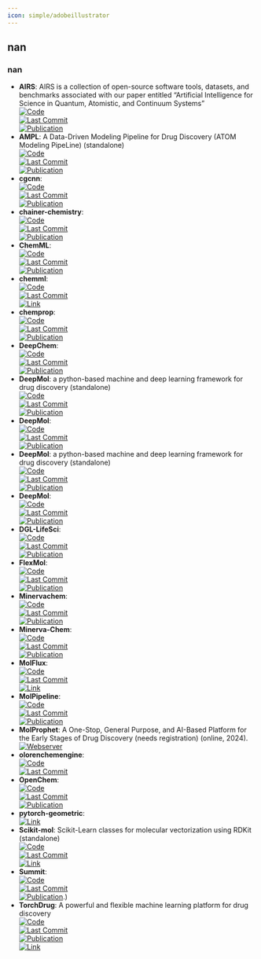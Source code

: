 ```yaml
---
icon: simple/adobeillustrator
---
```



## **nan**
### **nan**
- **AIRS**: AIRS is a collection of open-source software tools, datasets, and benchmarks associated with our paper entitled “Artificial Intelligence for Science in Quantum, Atomistic, and Continuum Systems”  
	[![Code](https://img.shields.io/github/stars/divelab/AIRS?style=for-the-badge&logo=github)](https://github.com/divelab/AIRS/tree/main)  
	[![Last Commit](https://img.shields.io/github/last-commit/divelab/AIRS?style=for-the-badge&logo=github)](https://github.com/divelab/AIRS/tree/main)  
	[![Publication](https://img.shields.io/badge/Publication-Citations:0-blue?style=for-the-badge&logo=bookstack)](https://doi.org/10.48550/arXiv.2307.08423)  
- **AMPL**: A Data-Driven Modeling Pipeline for Drug Discovery (ATOM Modeling PipeLine) (standalone)  
	[![Code](https://img.shields.io/github/stars/ATOMScience-org/AMPL?style=for-the-badge&logo=github)](https://github.com/ATOMScience-org/AMPL)  
	[![Last Commit](https://img.shields.io/github/last-commit/ATOMScience-org/AMPL?style=for-the-badge&logo=github)](https://github.com/ATOMScience-org/AMPL)  
	[![Publication](https://img.shields.io/badge/Publication-Citations:59-blue?style=for-the-badge&logo=bookstack)](https://doi.org/10.1021/acs.jcim.9b01053)  
- **cgcnn**:   
	[![Code](https://img.shields.io/github/stars/txie-93/cgcnn?style=for-the-badge&logo=github)](https://github.com/txie-93/cgcnn)  
	[![Last Commit](https://img.shields.io/github/last-commit/txie-93/cgcnn?style=for-the-badge&logo=github)](https://github.com/txie-93/cgcnn)  
	[![Publication](https://img.shields.io/badge/Publication-Citations:1347-blue?style=for-the-badge&logo=bookstack)](https://doi.org/10.1103/PhysRevLett.120.145301)  
- **chainer-chemistry**:   
	[![Code](https://img.shields.io/github/stars/chainer/chainer-chemistry?style=for-the-badge&logo=github)](https://github.com/chainer/chainer-chemistry)  
	[![Last Commit](https://img.shields.io/github/last-commit/chainer/chainer-chemistry?style=for-the-badge&logo=github)](https://github.com/chainer/chainer-chemistry)  
	[![Publication](https://img.shields.io/badge/Publication-Citations:5-blue?style=for-the-badge&logo=bookstack)](https://doi.org/10.1007/978-3-030-04221-9_8)  
- **ChemML**:   
	[![Code](https://img.shields.io/github/stars/hachmannlab/chemml?style=for-the-badge&logo=github)](https://github.com/hachmannlab/chemml)  
	[![Last Commit](https://img.shields.io/github/last-commit/hachmannlab/chemml?style=for-the-badge&logo=github)](https://github.com/hachmannlab/chemml)  
	[![Publication](https://img.shields.io/badge/Publication-Citations:41-blue?style=for-the-badge&logo=bookstack)](https://doi.org/10.1002/wcms.1458)  
- **chemml**:   
	[![Code](https://img.shields.io/github/stars/hachmannlab/chemml?style=for-the-badge&logo=github)](https://github.com/hachmannlab/chemml)  
	[![Last Commit](https://img.shields.io/github/last-commit/hachmannlab/chemml?style=for-the-badge&logo=github)](https://github.com/hachmannlab/chemml)  
	[![Link](https://img.shields.io/badge/Link-online-brightgreen?style=for-the-badge&logo=cachet&logoColor=65FF8F)](https://hachmannlab.github.io/chemml/)  
- **chemprop**:   
	[![Code](https://img.shields.io/github/stars/chemprop/chemprop?style=for-the-badge&logo=github)](https://github.com/chemprop/chemprop)  
	[![Last Commit](https://img.shields.io/github/last-commit/chemprop/chemprop?style=for-the-badge&logo=github)](https://github.com/chemprop/chemprop)  
	[![Publication](https://img.shields.io/badge/Publication-Citations:947-blue?style=for-the-badge&logo=bookstack)](https://doi.org/10.1021/acs.jcim.9b00237)  
- **DeepChem**:   
	[![Code](https://img.shields.io/github/stars/deepchem/deepchem?style=for-the-badge&logo=github)](https://github.com/deepchem/deepchem)  
	[![Last Commit](https://img.shields.io/github/last-commit/deepchem/deepchem?style=for-the-badge&logo=github)](https://github.com/deepchem/deepchem)  
	[![Publication](https://img.shields.io/badge/Publication-Citations:N/A-blue?style=for-the-badge&logo=bookstack)](https://books.google.fr/books/about/Deep_Learning_for_the_Life_Sciences.html?id=5uiRDwAAQBAJ&redir_esc=y)  
- **DeepMol**: a python-based machine and deep learning framework for drug discovery (standalone)  
	[![Code](https://img.shields.io/github/stars/BioSystemsUM/DeepMol?style=for-the-badge&logo=github)](https://github.com/BioSystemsUM/DeepMol)  
	[![Last Commit](https://img.shields.io/github/last-commit/BioSystemsUM/DeepMol?style=for-the-badge&logo=github)](https://github.com/BioSystemsUM/DeepMol)  
	[![Publication](https://img.shields.io/badge/Publication-Citations:0-blue?style=for-the-badge&logo=bookstack)](https://doi.org/10.1101/2024.05.27.595849)  
- **DeepMol**:   
	[![Code](https://img.shields.io/github/stars/BioSystemsUM/DeepMol?style=for-the-badge&logo=github)](https://github.com/BioSystemsUM/DeepMol)  
	[![Last Commit](https://img.shields.io/github/last-commit/BioSystemsUM/DeepMol?style=for-the-badge&logo=github)](https://github.com/BioSystemsUM/DeepMol)  
	[![Publication](https://img.shields.io/badge/Publication-Citations:0-blue?style=for-the-badge&logo=bookstack)](https://doi.org/10.1101/2024.05.27.595849)  
- **DeepMol**: a python-based machine and deep learning framework for drug discovery (standalone)  
	[![Code](https://img.shields.io/github/stars/BioSystemsUM/DeepMol?style=for-the-badge&logo=github)](https://github.com/BioSystemsUM/DeepMol)  
	[![Last Commit](https://img.shields.io/github/last-commit/BioSystemsUM/DeepMol?style=for-the-badge&logo=github)](https://github.com/BioSystemsUM/DeepMol)  
	[![Publication](https://img.shields.io/badge/Publication-Citations:0-blue?style=for-the-badge&logo=bookstack)](https://doi.org/10.1101/2024.05.27.595849)  
- **DeepMol**:   
	[![Code](https://img.shields.io/github/stars/BioSystemsUM/DeepMol?style=for-the-badge&logo=github)](https://github.com/BioSystemsUM/DeepMol)  
	[![Last Commit](https://img.shields.io/github/last-commit/BioSystemsUM/DeepMol?style=for-the-badge&logo=github)](https://github.com/BioSystemsUM/DeepMol)  
	[![Publication](https://img.shields.io/badge/Publication-Citations:0-blue?style=for-the-badge&logo=bookstack)](https://doi.org/10.1101/2024.05.27.595849)  
- **DGL-LifeSci**:   
	[![Code](https://img.shields.io/github/stars/awslabs/dgl-lifesci?style=for-the-badge&logo=github)](https://github.com/awslabs/dgl-lifesci)  
	[![Last Commit](https://img.shields.io/github/last-commit/awslabs/dgl-lifesci?style=for-the-badge&logo=github)](https://github.com/awslabs/dgl-lifesci)  
	[![Publication](https://img.shields.io/badge/Publication-Citations:103-blue?style=for-the-badge&logo=bookstack)](https://doi.org/10.1021/acsomega.1c04017)  
- **FlexMol**:   
	[![Code](https://img.shields.io/github/stars/Steven51516/FlexMol?style=for-the-badge&logo=github)](https://github.com/Steven51516/FlexMol)  
	[![Last Commit](https://img.shields.io/github/last-commit/Steven51516/FlexMol?style=for-the-badge&logo=github)](https://github.com/Steven51516/FlexMol)  
	[![Publication](https://img.shields.io/badge/Publication-Citations:0-blue?style=for-the-badge&logo=bookstack)](https://doi.org/10.48550/arXiv.2410.15010)  
- **Minervachem**:   
	[![Code](https://img.shields.io/github/stars/lanl/minervachem?style=for-the-badge&logo=github)](https://github.com/lanl/minervachem)  
	[![Last Commit](https://img.shields.io/github/last-commit/lanl/minervachem?style=for-the-badge&logo=github)](https://github.com/lanl/minervachem)  
	[![Publication](https://img.shields.io/badge/Publication-Citations:0-blue?style=for-the-badge&logo=arxiv)](https://doi.org/10.26434/chemrxiv-2024-r81c8)  
- **Minerva-Chem**:   
	[![Code](https://img.shields.io/github/stars/lanl/minervachem?style=for-the-badge&logo=github)](https://github.com/lanl/minervachem)  
	[![Last Commit](https://img.shields.io/github/last-commit/lanl/minervachem?style=for-the-badge&logo=github)](https://github.com/lanl/minervachem)  
	[![Publication](https://img.shields.io/badge/Publication-Citations:0-blue?style=for-the-badge&logo=arxiv)](https://doi.org/10.26434/chemrxiv-2024-r81c8)  
- **MolFlux**:   
	[![Code](https://img.shields.io/github/stars/Exscientia/molflux?style=for-the-badge&logo=github)](https://github.com/Exscientia/molflux)  
	[![Last Commit](https://img.shields.io/github/last-commit/Exscientia/molflux?style=for-the-badge&logo=github)](https://github.com/Exscientia/molflux)  
	[![Link](https://img.shields.io/badge/Link-online-brightgreen?style=for-the-badge&logo=cachet&logoColor=65FF8F)](https://exscientia.github.io/molflux/)  
- **MolPipeline**:   
	[![Code](https://img.shields.io/github/stars/basf/MolPipeline?style=for-the-badge&logo=github)](https://github.com/basf/MolPipeline)  
	[![Last Commit](https://img.shields.io/github/last-commit/basf/MolPipeline?style=for-the-badge&logo=github)](https://github.com/basf/MolPipeline)  
	[![Publication](https://img.shields.io/badge/Publication-Citations:0-blue?style=for-the-badge&logo=bookstack)](https://doi.org/10.1021/acs.jcim.4c00863)  
- **MolProphet**: A One-Stop, General Purpose, and AI-Based Platform for the Early Stages of Drug Discovery (needs registration) (online, 2024).  
	[![Webserver](https://img.shields.io/badge/Webserver-online-brightgreen?style=for-the-badge&logo=cachet&logoColor=65FF8F)](https://www.molprophet.com/)  
- **olorenchemengine**:   
	[![Code](https://img.shields.io/github/stars/Oloren-AI/olorenchemengine?style=for-the-badge&logo=github)](https://github.com/Oloren-AI/olorenchemengine)  
	[![Last Commit](https://img.shields.io/github/last-commit/Oloren-AI/olorenchemengine?style=for-the-badge&logo=github)](https://github.com/Oloren-AI/olorenchemengine)  
- **OpenChem**:   
	[![Code](https://img.shields.io/github/stars/Mariewelt/OpenChem?style=for-the-badge&logo=github)](https://github.com/Mariewelt/OpenChem)  
	[![Last Commit](https://img.shields.io/github/last-commit/Mariewelt/OpenChem?style=for-the-badge&logo=github)](https://github.com/Mariewelt/OpenChem)  
	[![Publication](https://img.shields.io/badge/Publication-Citations:51-blue?style=for-the-badge&logo=bookstack)](https://doi.org/10.1021/acs.jcim.0c00971)  
- **pytorch-geometric**:   
	[![Link](https://img.shields.io/badge/Link-online-brightgreen?style=for-the-badge&logo=cachet&logoColor=65FF8F)](https://pytorch-geometric.readthedocs.io/en/latest/)  
- **Scikit-mol**: Scikit-Learn classes for molecular vectorization using RDKit (standalone)  
	[![Code](https://img.shields.io/github/stars/EBjerrum/scikit-mol?style=for-the-badge&logo=github)](https://github.com/EBjerrum/scikit-mol)  
	[![Last Commit](https://img.shields.io/github/last-commit/EBjerrum/scikit-mol?style=for-the-badge&logo=github)](https://github.com/EBjerrum/scikit-mol)  
	[![Link](https://img.shields.io/badge/Link-online-brightgreen?style=for-the-badge&logo=cachet&logoColor=65FF8F)](https://pypi.org/project/scikit-mol/)  
- **Summit**:   
	[![Code](https://img.shields.io/github/stars/sustainable-processes/summit?style=for-the-badge&logo=github)](https://github.com/sustainable-processes/summit)  
	[![Last Commit](https://img.shields.io/github/last-commit/sustainable-processes/summit?style=for-the-badge&logo=github)](https://github.com/sustainable-processes/summit)  
	[![Publication](https://img.shields.io/badge/Publication-Citations:0-blue?style=for-the-badge&logo=bookstack)](https://doi.org/10.1002/cmtd.202000051).)  
- **TorchDrug**: A powerful and flexible machine learning platform for drug discovery  
	[![Code](https://img.shields.io/github/stars/DeepGraphLearning/torchdrug?style=for-the-badge&logo=github)](https://github.com/DeepGraphLearning/torchdrug/)  
	[![Last Commit](https://img.shields.io/github/last-commit/DeepGraphLearning/torchdrug?style=for-the-badge&logo=github)](https://github.com/DeepGraphLearning/torchdrug/)  
	[![Publication](https://img.shields.io/badge/Publication-Citations:0-blue?style=for-the-badge&logo=bookstack)](https://doi.org/10.48550/arXiv.2202.08320)  
	[![Link](https://img.shields.io/badge/Link-online-brightgreen?style=for-the-badge&logo=cachet&logoColor=65FF8F)](https://torchdrug.ai/)  
